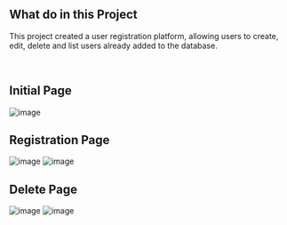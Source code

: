 <h2>What do in this Project</h2>
<p>This project created a user registration platform, allowing users to create, edit, delete and list users already added to the database.</p>

<br>

<h2>Initial Page</h2>

![image](https://github.com/user-attachments/assets/10f1672f-a342-4073-bd5d-c24b23ea4657)
<br>

<h2>Registration Page</h2>

![image](https://github.com/user-attachments/assets/9b01969b-82fe-44ec-b80f-f330c22f14e2)
![image](https://github.com/user-attachments/assets/748f5442-807d-46ea-885a-a4efd80b6c67)
<br>

<h2>Delete Page</h2>

![image](https://github.com/user-attachments/assets/5d079191-e1c6-4979-bc35-4b48021c690c)
![image](https://github.com/user-attachments/assets/95e834c3-d4ef-4e36-8de0-1d2482aa926a)

